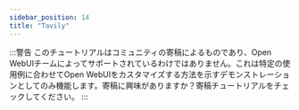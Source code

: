 ```yaml
---
sidebar_position: 14
title: "Tavily"
---
```


:::警告
このチュートリアルはコミュニティの寄稿によるものであり、Open WebUIチームによってサポートされているわけではありません。これは特定の使用例に合わせてOpen WebUIをカスタマイズする方法を示すデモンストレーションとしてのみ機能します。寄稿に興味がありますか？寄稿チュートリアルをチェックしてください。
:::
